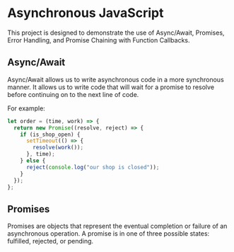 # Asynchronous JavaScript
This project is designed to demonstrate the use of Async/Await, Promises, Error Handling, and Promise Chaining with Function Callbacks.

## Async/Await

Async/Await allows us to write asynchronous code in a more synchronous manner. It allows us to write code that will wait for a promise to resolve before continuing on to the next line of code.

For example: 

```javascript
let order = (time, work) => {
  return new Promise((resolve, reject) => {
    if (is_shop_open) {
      setTimeout(() => {
        resolve(work());
      }, time);
    } else {
      reject(console.log("our shop is closed"));
    }
  });
};
```

## Promises

Promises are objects that represent the eventual completion or failure of an asynchronous operation. A promise is in one of three possible states: fulfilled, rejected, or pending. 
